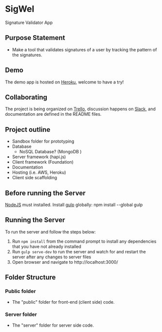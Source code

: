 # SigWel

Signature Validator App

## Purpose Statement
 - Make a tool that validates signatures of a user by tracking the pattern of the signatures.

## Demo
The demo app is hosted on [Heroku](http://sigwel.herokuapp.com), welcome to have a try!

## Collaborating
The project is being organized on [Trello](https://trello.com/b/jikk5lqR/sigwel), discussion happens on [Slack](https://nodejshouston.slack.com/messages/code-sigwel/), and documentation are defined in the README files.

## Project outline
- Sandbox folder for prototyping
- Database
	- NoSQL Database? (MongoDB )
- Server framework (hapi.js)
- Client framework (Foundation)
- Documentation
- Hosting (i.e. AWS, Heroku)
- Client side scaffolding

## Before running the Server
[NodeJS](https://nodejs.org/) must installed.
Install [gulp](https://github.com/gulpjs/gulp/blob/master/docs/getting-started.md) globally: npm install --global gulp

## Running the Server
To run the server and follow the steps below:
1. Run `npm install` from the command prompt to install any dependencies that you have not already installed
2. Run `gulp serve-dev` to run the server and watch for and restart the server after any changes to server files
3. Open browser and navigate to http://localhost:3000/


## Folder Structure
### Public folder
 - The "public" folder for front-end (client side) code.

### Server folder
- The "server" folder for server side code.
